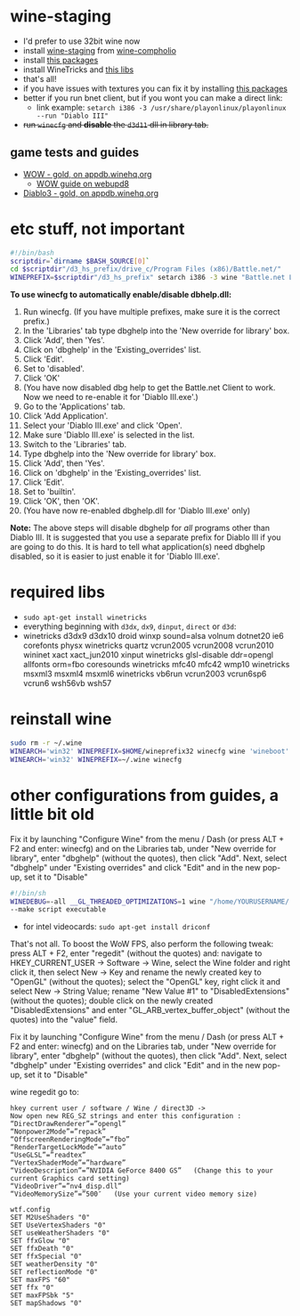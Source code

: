 # wine-staging
- I'd prefer to use 32bit wine now
- install [wine-staging](https://wine-staging.com/) from [wine-compholio](https://github.com/wine-compholio/wine-staging/wiki/Installation#-ubuntulinux-mint)
- install [this packages](https://github.com/arturparkhisenko/install-dotfiles-etc/blob/master/apt-npm-gem-git.md#build-tools)
- install WineTricks and [this libs](https://github.com/arturparkhisenko/install-dotfiles-etc/blob/master/os-linux-wine.md#required-libs)
- that's all!
- if you have issues with textures you can fix it by installing [this packages](https://github.com/arturparkhisenko/install-dotfiles-etc/blob/master/apt-npm-gem-git.md#fix-textures-in-opengl)
- better if you run bnet client, but if you wont you can make a direct link:
  - link example: `setarch i386 -3 /usr/share/playonlinux/playonlinux --run "Diablo III"`
- ~~run `winecfg` and **disable** the `d3d11` dll in library tab.~~

## game tests and guides
- [WOW - gold, on appdb.winehq.org](https://appdb.winehq.org/objectManager.php?sClass=application&iId=1922)
  - [WOW guide on webupd8](http://www.webupd8.org/2014/09/how-to-install-world-of-warcraft-in.html)
- [Diablo3 - gold, on appdb.winehq.org](https://appdb.winehq.org/objectManager.php?sClass=application&iId=13484)

# etc stuff, not important

```sh
#!/bin/bash
scriptdir=`dirname $BASH_SOURCE[0]`
cd $scriptdir"/d3_hs_prefix/drive_c/Program Files (x86)/Battle.net/"
WINEPREFIX=$scriptdir"/d3_hs_prefix" setarch i386 -3 wine "Battle.net Launcher.exe"
```

**To use winecfg to automatically enable/disable dbhelp.dll:**
1. Run winecfg. (If you have multiple prefixes, make sure it is the correct prefix.)
2. In the 'Libraries' tab type dbghelp into the 'New override for library' box.
3. Click 'Add', then 'Yes'.
4. Click on 'dbghelp' in the 'Existing_overrides' list.
5. Click 'Edit'.
6. Set to 'disabled'.
7. Click 'OK'
8. (You have now disabled dbg help to get the Battle.net Client to work. Now we need to re-enable it for 'Diablo III.exe'.)
9. Go to the 'Applications' tab.
10. Click 'Add Application'.
11. Select your 'Diablo III.exe' and click 'Open'.
12. Make sure 'Diablo III.exe' is selected in the list.
13. Switch to the 'Libraries' tab.
14. Type dbghelp into the 'New override for library' box.
15. Click 'Add', then 'Yes'.
16. Click on 'dbghelp' in the 'Existing_overrides' list.
17. Click 'Edit'.
18. Set to 'builtin'.
19. Click 'OK', then 'OK'.
20. (You have now re-enabled dbghelp.dll for 'Diablo III.exe' only)

**Note:** The above steps will disable dbghelp for _all_ programs other than Diablo III. It is suggested that you use a separate prefix for Diablo III if you are going to do this. It is hard to tell what application(s) need dbghelp disabled, so it is easier to just enable it for 'Diablo III.exe'.

# required libs
- `sudo apt-get install winetricks`
- everything beginning with `d3dx`, `dx9`, `dinput`, `direct` or `d3d`:
- winetricks d3dx9 d3dx10 droid winxp sound=alsa volnum dotnet20 ie6 corefonts physx
winetricks quartz vcrun2005 vcrun2008 vcrun2010 wininet xact xact_jun2010 xinput
winetricks glsl-disable ddr=opengl allfonts orm=fbo coresounds
winetricks mfc40 mfc42 wmp10
winetricks msxml3 msxml4 msxml6
winetricks vb6run vcrun2003 vcrun6sp6 vcrun6 wsh56vb wsh57

# reinstall wine

```sh
sudo rm -r ~/.wine
WINEARCH='win32' WINEPREFIX=$HOME/wineprefix32 winecfg wine 'wineboot'
WINEARCH='win32' WINEPREFIX=~/.wine winecfg
```

# other configurations from guides, a little bit old
Fix it by launching "Configure Wine" from the menu / Dash (or press ALT + F2 and enter: winecfg) and on the Libraries tab, under "New override for library", enter "dbghelp" (without the quotes), then click "Add". Next, select "dbghelp" under "Existing overrides" and click "Edit" and in the new pop-up, set it to "Disable"

```sh
#!/bin/sh
WINEDEBUG=-all __GL_THREADED_OPTIMIZATIONS=1 wine "/home/YOURUSERNAME/.wine/drive_c/Program Files (x86)/World of Warcraft/WoW.exe" -opengl
--make script executable
```

- for intel videocards: `sudo apt-get install driconf`

That's not all. To boost the WoW FPS, also perform the following tweak: press ALT + F2, enter "regedit" (without the quotes) and: navigate to HKEY_CURRENT_USER -> Software -> Wine, select the Wine folder and right click it, then select New -> Key and rename the newly created key to "OpenGL" (without the quotes); select the "OpenGL" key, right click it and select New -> String Value; rename "New Value #1" to "DisabledExtensions" (without the quotes); double click on the newly created "DisabledExtensions" and enter "GL_ARB_vertex_buffer_object" (without the quotes) into the "value" field.

Fix it by launching "Configure Wine" from the menu / Dash (or press ALT + F2 and enter: winecfg) and on the Libraries tab, under "New override for library", enter "dbghelp" (without the quotes), then click "Add". Next, select "dbghelp" under "Existing overrides" and click "Edit" and in the new pop-up, set it to "Disable"

wine regedit go to:

```
hkey current user / software / Wine / direct3D ->
Now open new REG_SZ strings and enter this configuration :
“DirectDrawRenderer”=”opengl”
“Nonpower2Mode”=”repack”
“OffscreenRenderingMode”=”fbo”
“RenderTargetLockMode”=”auto”
“UseGLSL”=”readtex”
“VertexShaderMode”=”hardware”
“VideoDescription”=”NVIDIA GeForce 8400 GS”   (Change this to your current Graphics card setting)
“VideoDriver”=”nv4_disp.dll”
“VideoMemorySize”=”500″   (Use your current video memory size)
```

```
wtf.config
SET M2UseShaders "0"
SET UseVertexShaders "0"
SET useWeatherShaders "0"
SET ffxGlow "0"
SET ffxDeath "0"
SET ffxSpecial "0"
SET weatherDensity "0"
SET reflectionMode "0"
SET maxFPS "60"
SET ffx "0"
SET maxFPSbk "5"
SET mapShadows "0"
```

